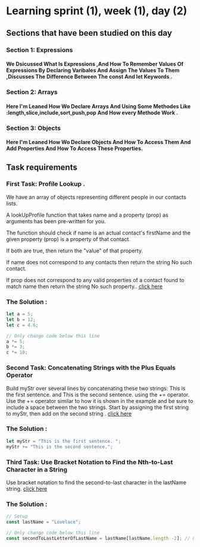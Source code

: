 
# Learning sprint (1), week (1), day (2) 

## Sections that have been studied on this day
### Section 1: Expressions 
#### We Dsicussed What Is Expressions ,And How To Remember Values Of Expressions By Declaring Varibales And Assign The Values To Them ,Discusses The Difference Between The const And let Keywords .
### Section 2: Arrays
#### Here I'm Leaned How Wo Declare Arrays And Using Some Methodes Like :length,slice,include,sort,push,pop And How every Methode Work .
### Section 3: Objects
#### Here I'm Leaned How Wo Declare Objects And How To Access Them And Add Properties And How To Access These Properties.

## Task requirements
### First Task: Profile Lookup .

We have an array of objects representing different people in our contacts lists.

A lookUpProfile function that takes name and a property (prop) as arguments has been pre-written for you.

The function should check if name is an actual contact's firstName and the given property (prop) is a property of that contact.

If both are true, then return the "value" of that property.

If name does not correspond to any contacts then return the string No such contact.

If prop does not correspond to any valid properties of a contact found to match name then return the string No such property.. [click here](https://www.freecodecamp.org/learn/javascript-algorithms-and-data-structures/basic-javascript/compound-assignment-with-augmented-multiplication) 

### The Solution :
```js
let a = 5;
let b = 12;
let c = 4.6;

// Only change code below this line
a *= 5;
b *= 3;
c *= 10;
```
### Second Task: Concatenating Strings with the Plus Equals Operator

Build myStr over several lines by concatenating these two strings: This is the first sentence. and This is the second sentence. using the += operator. Use the += operator similar to how it is shown in the example and be sure to include a space between the two strings. Start by assigning the first string to myStr, then add on the second string . [click here](https://www.freecodecamp.org/learn/javascript-algorithms-and-data-structures/basic-javascript/concatenating-strings-with-the-plus-equals-operator) 



### The Solution :
```js
let myStr = "This is the first sentence. ";
myStr += "This is the second sentence.";
```
### Third Task: Use Bracket Notation to Find the Nth-to-Last Character in a String

Use bracket notation to find the second-to-last character in the lastName string. [click here](https://www.freecodecamp.org/learn/javascript-algorithms-and-data-structures/basic-javascript/use-bracket-notation-to-find-the-nth-to-last-character-in-a-string)

### The Solution :
```js
// Setup
const lastName = "Lovelace";

// Only change code below this line
const secondToLastLetterOfLastName = lastName[lastName.length -2]; // Change this line
```
